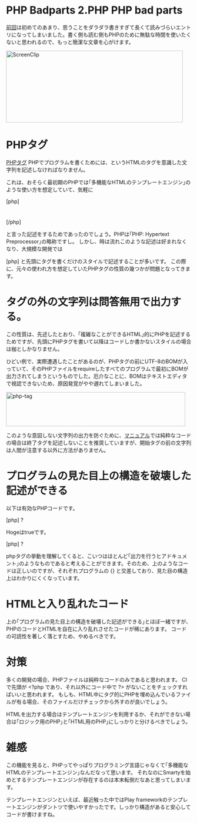 PHP Badparts 2.PHP
PHP bad parts
=====
[前回](http://manaten.net/archives/381)は初めてのあまり、思うことをダラダラ書きすぎて長くて読みづらいエントリになってしまいました。書く側も読む側もPHPのために無駄な時間を使いたくないと思われるので、もっと簡潔な文章を心がけます。


<a href="http://manaten.net/wp-content/uploads/2013/05/ScreenClip1.png"><img src="http://manaten.net/wp-content/uploads/2013/05/ScreenClip1.png" alt="ScreenClip" width="480" height="195" class="aligncenter size-full wp-image-452" /></a>

# PHPタグ
[PHPタグ](http://php.net/manual/ja/language.basic-syntax.phptags.php)
PHPでプログラムを書くためには、<?php ?>というHTMLのタグを意識した文字列を記述しなければなりません。


<!--more-->
これは、おそらく最初期のPHPでは｢多機能なHTMLのテンプレートエンジン｣のような使い方を想定していて、気軽に

<div>[php]
<h1>
<?php echo "今日は".date('Y年m月d日')."です！"; ?>
</h1>
[/php]</div>

と言った記述をするためであったのでしょう。PHPは｢PHP: Hypertext Preprocessor｣の略称ですし。
しかし、時は流れこのような記述は好まれなくなり、大規模な開発では
<div>[php]
<?php
...
[/php]</div>
と先頭にタグを書くだけのスタイルで記述することが多いです。
この際に、元々の使われ方を想定していたPHPタグの性質の幾つかが問題となってきます。

# タグの外の文字列は問答無用で出力する。
この性質は、先述したとおり、｢複雑なことができるHTML｣的にPHPを記述するためですが、先頭にPHPタグを書いて以降はコードしか書かないスタイルの場合は枷としかなりません。


ひどい例で、実際遭遇したことがあるのが、PHPタグの前にUTF-8のBOMが入っていて、そのPHPファイルをrequireしたすべてのプログラムで最初にBOMが出力されてしまうというものでした。厄介なことに、BOMはテキストエディタで視認できないため、原因発覚がやや遅れてしまいました。


<a href="http://manaten.net/wp-content/uploads/2013/05/php-tag.png"><img src="http://manaten.net/wp-content/uploads/2013/05/php-tag.png" alt="php-tag" width="487" height="93" class="aligncenter size-full wp-image-467" /></a>


このような意図しない文字列の出力を防ぐために、[マニュアル](http://php.net/manual/ja/language.basic-syntax.phptags.php)では純粋なコードの場合は終了タグを記述しないことを推奨していますが、開始タグの前の文字列は人間が注意する以外に方法がありません。

# プログラムの見た目上の構造を破壊した記述ができる
以下は有効なPHPコードです。
<div>[php]
<?php
if ($hoge) {
  >?
  <p>Hogeはtrueです。</p>
  <?php
}
...
[/php]</div>

<div>[php]
<?php
function printBr() {
  >?
  <br>
  <?php
}
...
[/php]</div>

phpタグの挙動を理解してくると、こいつはほとんど｢出力を行うヒアドキュメント｣のようなものであると考えることができます。そのため、上のようなコードは正しいのですが、それぞれプログラムの {} と交差しており、見た目の構造上はわかりにくくなっています。

# HTMLと入り乱れたコード
上の｢プログラムの見た目上の構造を破壊した記述ができる｣とほぼ一緒ですが、
PHPのコードとHTMLを自在に入り乱れさせたコードが稀にあります。
コードの可読性を著しく落とすため、やめるべきです。


# 対策
多くの開発の場合、PHPファイルは純粋なコードのみであると思われます。
CIで先頭が &lt;?php であり、それ以外にコード中で ?&gt; がないことをチェックすればいいと思われます。
もしも、HTML中にタグ的にPHPを埋め込んでいるファイルが有る場合、そのファイルだけチェックから外すのが良いでしょう。


HTMLを出力する場合はテンプレートエンジンを利用するか、それができない場合は｢ロジック用のPHP｣と｢HTML用のPHP｣にしっかりと分けるべきでしょう。

# 雑感
この機能を見ると、PHPってやっぱりプログラミング言語じゃなくて｢多機能なHTMLのテンプレートエンジン｣なんだなって思います。
それなのにSmartyを始めとするテンプレートエンジンが存在するのは本末転倒だなあと思ってしまいます。


テンプレートエンジンといえば、最近触った中ではPlay frameworkのテンプレートエンジンがダントツで使いやすかったです。しっかり構造があると安心してコードが書けますね。
